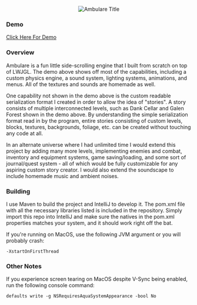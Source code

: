 
<p align="center">
  <img src="https://github.com/JacobOaks/ambulare/blob/master/res/textures/ui/title.png?raw=true" alt="Ambulare Title"/>
</p>

### Demo

[Click Here For Demo](https://www.youtube.com/watch?v=2CYq9vNzst4&t=3s)

### Overview

Ambulare is a fun little side-scrolling engine that I built from scratch on top of LWJGL. The demo above shows off most of the capabilities, including a custom physics engine, a sound system, lighting systems, animations, and menus. All of the textures and sounds are homemade as well.

One capability not shown in the demo above is the custom readable serialization format I created in order to allow the idea of "stories". A story consists of multiple interconnected levels, such as Dank Cellar and Galen Forest shown in the demo above. By understanding the simple serialization format read in by the program, entire stories consisting of custom levels, blocks, textures, backgrounds, foliage, etc. can be created without touching any code at all.

In an alternate universe where I had unlimited time I would extend this project by adding many more levels, implementing enemies and combat, inventory and equipment systems, game saving/loading, and some sort of journal/quest system - all of which would be fully customizable for any aspiring custom story creator. I would also extend the soundscape to include homemade music and ambient noises.

### Building

I use Maven to build the project and IntelliJ to develop it. The pom.xml file with all the necessary libraries listed is included in the repository. Simply import this repo into IntelliJ and make sure the natives in the pom.xml properties matches your system, and it should work right off the bat.

If you're running on MacOS, use the following JVM argument or you will probably crash:
```
-XstartOnFirstThread
```

### Other Notes

If you experience screen tearing on MacOS despite V-Sync being enabled, run the following console command:
```
defaults write -g NSRequiresAquaSystemAppearance -bool No
```
